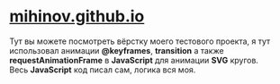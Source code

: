 # <a href="https://mihinov.github.io/">mihinov.github.io</a>
Тут вы можете посмотреть вёрстку моего тестового проекта, я тут использовал анимации <b>@keyframes</b>, <b>transition</b> а также <b>requestAnimationFrame</b> в <b>JavaScript</b> для анимации <b>SVG</b> кругов.<br>
Весь <b>JavaScript</b> код писал сам, логика вся моя.
